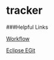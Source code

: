 # tracker

###Helpful Links

[Workflow](https://nvie.com/posts/a-successful-git-branching-model/)

[Eclipse EGit](http://wiki.eclipse.org/EGit/User_Guide#GitHub_Tutorial)
